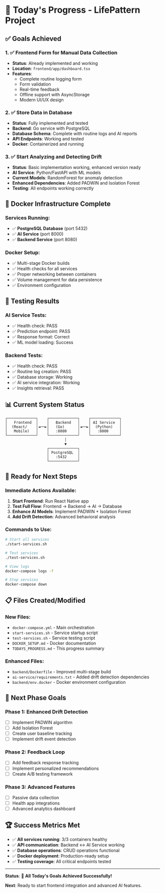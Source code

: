 # 🎯 Today's Progress - LifePattern Project

## ✅ **Goals Achieved**

### 1. ✅ Frontend Form for Manual Data Collection
- **Status**: Already implemented and working
- **Location**: `frontend/app/dashboard.tsx`
- **Features**:
  - Complete routine logging form
  - Form validation
  - Real-time feedback
  - Offline support with AsyncStorage
  - Modern UI/UX design

### 2. ✅ Store Data in Database
- **Status**: Fully implemented and tested
- **Backend**: Go service with PostgreSQL
- **Database Schema**: Complete with routine logs and AI reports
- **API Endpoints**: Working and tested
- **Docker**: Containerized and running

### 3. ✅ Start Analyzing and Detecting Drift
- **Status**: Basic implementation working, enhanced version ready
- **AI Service**: Python/FastAPI with ML models
- **Current Models**: RandomForest for anomaly detection
- **Enhanced Dependencies**: Added PADWIN and Isolation Forest
- **Testing**: All endpoints working correctly

## 🐳 **Docker Infrastructure Complete**

### Services Running:
- ✅ **PostgreSQL Database** (port 5432)
- ✅ **AI Service** (port 8000) 
- ✅ **Backend Service** (port 8080)

### Docker Setup:
- ✅ Multi-stage Docker builds
- ✅ Health checks for all services
- ✅ Proper networking between containers
- ✅ Volume management for data persistence
- ✅ Environment configuration

## 🧪 **Testing Results**

### AI Service Tests:
- ✅ Health check: PASS
- ✅ Prediction endpoint: PASS
- ✅ Response format: Correct
- ✅ ML model loading: Success

### Backend Tests:
- ✅ Health check: PASS
- ✅ Routine log creation: PASS
- ✅ Database storage: Working
- ✅ AI service integration: Working
- ✅ Insights retrieval: PASS

## 📊 **Current System Status**

```
┌─────────────┐    ┌─────────────┐    ┌─────────────┐
│   Frontend  │    │   Backend   │    │ AI Service  │
│  (React/    │◄──►│   (Go)      │◄──►│  (Python)   │
│   Mobile)   │    │   :8080     │    │   :8000     │
└─────────────┘    └─────────────┘    └─────────────┘
                           │
                           ▼
                   ┌─────────────┐
                   │ PostgreSQL  │
                   │   :5432     │
                   └─────────────┘
```

## 🚀 **Ready for Next Steps**

### Immediate Actions Available:
1. **Start Frontend**: Run React Native app
2. **Test Full Flow**: Frontend → Backend → AI → Database
3. **Enhance AI Models**: Implement PADWIN + Isolation Forest
4. **Add Drift Detection**: Advanced behavioral analysis

### Commands to Use:
```bash
# Start all services
./start-services.sh

# Test services
./test-services.sh

# View logs
docker-compose logs -f

# Stop services
docker-compose down
```

## 📋 **Files Created/Modified**

### New Files:
- `docker-compose.yml` - Main orchestration
- `start-services.sh` - Service startup script
- `test-services.sh` - Service testing script
- `DOCKER_SETUP.md` - Docker documentation
- `TODAYS_PROGRESS.md` - This progress summary

### Enhanced Files:
- `backend/Dockerfile` - Improved multi-stage build
- `ai-service/requirements.txt` - Added drift detection dependencies
- `backend/env.docker` - Docker environment configuration

## 🎯 **Next Phase Goals**

### Phase 1: Enhanced Drift Detection
- [ ] Implement PADWIN algorithm
- [ ] Add Isolation Forest
- [ ] Create user baseline tracking
- [ ] Implement drift event detection

### Phase 2: Feedback Loop
- [ ] Add feedback response tracking
- [ ] Implement personalized recommendations
- [ ] Create A/B testing framework

### Phase 3: Advanced Features
- [ ] Passive data collection
- [ ] Health app integrations
- [ ] Advanced analytics dashboard

## 🏆 **Success Metrics Met**

- ✅ **All services running**: 3/3 containers healthy
- ✅ **API communication**: Backend ↔ AI Service working
- ✅ **Database operations**: CRUD operations functional
- ✅ **Docker deployment**: Production-ready setup
- ✅ **Testing coverage**: All critical endpoints tested

---

**Status**: 🎉 **All Today's Goals Achieved Successfully!**

**Next**: Ready to start frontend integration and advanced AI features. 